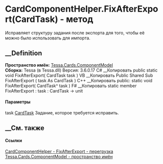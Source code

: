 # CardComponentHelper.FixAfterExport(CardTask) - метод
Исправляет структуру задания после экспорта для того, чтобы её можно было
использовать для импорта.
## __Definition
 **Пространство имён:**
[Tessa.Cards.ComponentModel](N_Tessa_Cards_ComponentModel.htm)  
 **Сборка:** Tessa (в Tessa.dll) Версия: 3.6.0.17
C# __Копировать
     public static void FixAfterExport(
    	CardTask task
    )
VB __Копировать
     Public Shared Sub FixAfterExport ( 
    	task As CardTask
    )
C++ __Копировать
     public:
    static void FixAfterExport(
    	CardTask^ task
    )
F# __Копировать
     static member FixAfterExport : 
            task : CardTask -> unit 
#### Параметры
task [CardTask](T_Tessa_Cards_CardTask.htm)
    Задание, которое требуется исправить.
##  __См. также
#### Ссылки
[CardComponentHelper - ](T_Tessa_Cards_ComponentModel_CardComponentHelper.htm)
[FixAfterExport -
перегрузка](Overload_Tessa_Cards_ComponentModel_CardComponentHelper_FixAfterExport.htm)
[Tessa.Cards.ComponentModel - пространство
имён](N_Tessa_Cards_ComponentModel.htm)
